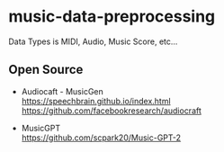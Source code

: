 # music-data-preprocessing
Data Types is MIDI, Audio, Music Score, etc...

Open Source
---
* Audiocaft - MusicGen  
  https://speechbrain.github.io/index.html
  https://github.com/facebookresearch/audiocraft

* MusicGPT  
  https://github.com/scpark20/Music-GPT-2
